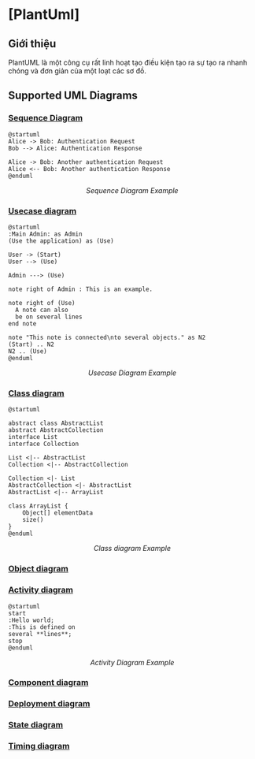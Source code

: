 # \[PlantUml\]

## Giới thiệu

PlantUML là một công cụ rất linh hoạt tạo điều kiện tạo ra sự tạo ra nhanh chóng và đơn giản của một loạt các sơ đồ.

## Supported UML Diagrams


### [Sequence Diagram](./plantuml-sequence-diagram.md)

```puml
@startuml
Alice -> Bob: Authentication Request
Bob --> Alice: Authentication Response

Alice -> Bob: Another authentication Request
Alice <-- Bob: Another authentication Response
@enduml
```

<div style="text-align: center; font-style: italic;">
Sequence Diagram Example
</div>


### [Usecase diagram](./plantuml-usecase-diagram.md)

```puml
@startuml
:Main Admin: as Admin
(Use the application) as (Use)

User -> (Start)
User --> (Use)

Admin ---> (Use)

note right of Admin : This is an example.

note right of (Use)
  A note can also
  be on several lines
end note

note "This note is connected\nto several objects." as N2
(Start) .. N2
N2 .. (Use)
@enduml
```

<div style="text-align: center; font-style: italic;">
Usecase Diagram Example
</div>

### [Class diagram](./plantuml-class-diagram.md)

```puml
@startuml

abstract class AbstractList
abstract AbstractCollection
interface List
interface Collection

List <|-- AbstractList
Collection <|-- AbstractCollection

Collection <|- List
AbstractCollection <|- AbstractList
AbstractList <|-- ArrayList

class ArrayList {
    Object[] elementData
    size()
}
@enduml
```

<div style="text-align: center; font-style: italic;">
Class diagram Example
</div>

### [Object diagram](./plantuml-object-diagram.md)



### [Activity diagram](./plantuml-activity-diagram.md)

```puml
@startuml
start
:Hello world;
:This is defined on
several **lines**;
stop
@enduml
```

<div style="text-align: center; font-style: italic;">
Activity Diagram Example
</div>

### [Component diagram](./plantuml-component-diagram.md)



### [Deployment diagram](./plantuml-deployment-diagram.md)



### [State diagram](./plantuml-state-diagram.md)



### [Timing diagram](./plantuml-timing-diagram.md)